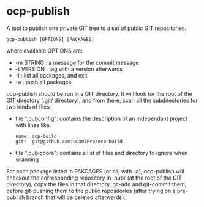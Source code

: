 ocp-publish
===========

A tool to publish one private GIT tree to a set of public GIT
repositories.

    ocp-publish [OPTIONS] [PACKAGES]

where available OPTIONS are:
* -m STRING : a message for the commit message
* -t VERSION : tag with a version afterwards
* -l : list all packages, and exit
* -a : push all packages

ocp-publish should be run in a GIT directory. It will look for the
root of the GIT directory (.git/ directory), and from there, scan all
the subdirectories for two kinds of files:
* file ".pubconfig": contains the description of an independant project
  with lines like:

      name: ocp-build
      git:  git@github.com:OCamlPro/ocp-build 

* file ".pubignore": contains a list of files and directory to ignore
    when scanning

For each package listed in PAKCAGES (or all, with -a), ocp-publish
will checkout the corresponding repository in .pub/ (at the root of
the GIT directory), copy the files in that directory, git-add and
git-commit them, before git-pushing them to the public repositories
(after trying on a pre-publish branch that will be deleted
afterwards).

